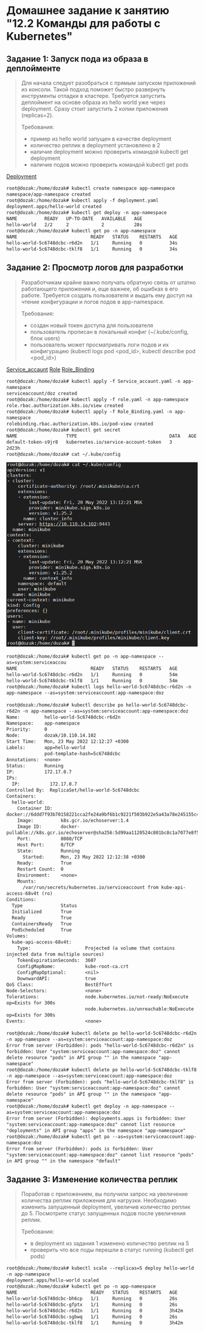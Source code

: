# Домашнее задание к занятию "12.2 Команды для работы с Kubernetes"
## Задание 1: Запуск пода из образа в деплойменте
>Для начала следует разобраться с прямым запуском приложений из консоли. Такой подход поможет быстро развернуть инструменты отладки в кластере. Требуется запустить деплоймент на основе образа из hello world уже через deployment. Сразу стоит запустить 2 копии приложения (replicas=2).
>
>Требования:
> * пример из hello world запущен в качестве deployment
> * количество реплик в deployment установлено в 2
> * наличие deployment можно проверить командой kubectl get deployment
> * наличие подов можно проверить командой kubectl get pods

[Deployment](files/12.4/deployment.yaml)
```
root@dozak:/home/dozak# kubectl create namespace app-namespace
namespace/app-namespace created
root@dozak:/home/dozak# kubectl apply -f deployment.yaml
deployment.apps/hello-world created
root@dozak:/home/dozak# kubectl get deploy -n app-namespace
NAME          READY   UP-TO-DATE   AVAILABLE   AGE
hello-world   2/2     2            2           28s
root@dozak:/home/dozak# kubectl get po -n app-namespace
NAME                           READY   STATUS    RESTARTS   AGE
hello-world-5c6748dcbc-r6d2n   1/1     Running   0          34s
hello-world-5c6748dcbc-tklf8   1/1     Running   0          34s
```
## Задание 2: Просмотр логов для разработки
>Разработчикам крайне важно получать обратную связь от штатно работающего приложения и, еще важнее, об ошибках в его работе. Требуется создать пользователя и выдать ему доступ на чтение конфигурации и логов подов в app-namespace.
>
>Требования:
> * создан новый токен доступа для пользователя
> * пользователь прописан в локальный конфиг (~/.kube/config, блок users)
> * пользователь может просматривать логи подов и их конфигурацию (kubectl logs pod <pod_id>, kubectl describe pod <pod_id>)

[Service_accaunt](files/12.4/Service_accaunt.yaml)
[Role](files/12.4/role.yaml)
[Role_Binding](files/12.4/Role_Binding.yaml)

```
root@dozak:/home/dozak# kubectl apply -f Service_accaunt.yaml -n app-namespace
serviceaccount/doz created
root@dozak:/home/dozak# kubectl apply -f role.yaml -n app-namespace
role.rbac.authorization.k8s.io/view created
root@dozak:/home/dozak# kubectl apply -f Role_Binding.yaml -n app-namespace
rolebinding.rbac.authorization.k8s.io/pod-view created
root@dozak:/home/dozak# kubectl get secret
NAME                  TYPE                                  DATA   AGE
default-token-s9jr8   kubernetes.io/service-account-token   3      2d23h
root@dozak:/home/dozak# cat ~/.kube/config
```
![Config](Pictures/12.2_kube_config.png)
```
root@dozak:/home/dozak# kubectl get po -n app-namespace --as=system:serviceaccou
NAME                           READY   STATUS    RESTARTS   AGE
hello-world-5c6748dcbc-r6d2n   1/1     Running   0          54m
hello-world-5c6748dcbc-tklf8   1/1     Running   0          54m
root@dozak:/home/dozak# kubectl logs hello-world-5c6748dcbc-r6d2n -n app-namespace --as=system:serviceaccount:app-namespace:doz

root@dozak:/home/dozak# kubectl describe po hello-world-5c6748dcbc-r6d2n -n app-namespace --as=system:serviceaccount:app-namespace:doz                Name:         hello-world-5c6748dcbc-r6d2n
Namespace:    app-namespace
Priority:     0
Node:         dozak/10.110.14.102
Start Time:   Mon, 23 May 2022 12:12:27 +0300
Labels:       app=hello-world
              pod-template-hash=5c6748dcbc
Annotations:  <none>
Status:       Running
IP:           172.17.0.7
IPs:
  IP:           172.17.0.7
Controlled By:  ReplicaSet/hello-world-5c6748dcbc
Containers:
  hello-world:
    Container ID:   docker://6ddd7f93b70158221cca2fe24a9bf6b1c9221f503b922e5a43a78e245155c463
    Image:          k8s.gcr.io/echoserver:1.4
    Image ID:       docker-pullable://k8s.gcr.io/echoserver@sha256:5d99aa1120524c801bc8c1a7077e8f5ec122ba16b6dda1a5d3826057f67b9bcb
    Port:           8080/TCP
    Host Port:      0/TCP
    State:          Running
      Started:      Mon, 23 May 2022 12:12:38 +0300
    Ready:          True
    Restart Count:  0
    Environment:    <none>
    Mounts:
      /var/run/secrets/kubernetes.io/serviceaccount from kube-api-access-68v4t (ro)
Conditions:
  Type              Status
  Initialized       True
  Ready             True
  ContainersReady   True
  PodScheduled      True
Volumes:
  kube-api-access-68v4t:
    Type:                    Projected (a volume that contains injected data from multiple sources)
    TokenExpirationSeconds:  3607
    ConfigMapName:           kube-root-ca.crt
    ConfigMapOptional:       <nil>
    DownwardAPI:             true
QoS Class:                   BestEffort
Node-Selectors:              <none>
Tolerations:                 node.kubernetes.io/not-ready:NoExecute op=Exists for 300s
                             node.kubernetes.io/unreachable:NoExecute op=Exists for 300s
Events:                      <none>

root@dozak:/home/dozak# kubectl delete po hello-world-5c6748dcbc-r6d2n -n app-namespace --as=system:serviceaccount:app-namespace:doz
Error from server (Forbidden): pods "hello-world-5c6748dcbc-r6d2n" is forbidden: User "system:serviceaccount:app-namespace:doz" cannot delete resource "pods" in API group "" in the namespace "app-namespace"
root@dozak:/home/dozak# kubectl delete po hello-world-5c6748dcbc-tklf8 -n app-namespace --as=system:serviceaccount:app-namespace:doz
Error from server (Forbidden): pods "hello-world-5c6748dcbc-tklf8" is forbidden: User "system:serviceaccount:app-namespace:doz" cannot delete resource "pods" in API group "" in the namespace "app-namespace"
root@dozak:/home/dozak# kubectl get deploy -n app-namespace --as=system:serviceaccount:app-namespace:doz
Error from server (Forbidden): deployments.apps is forbidden: User "system:serviceaccount:app-namespace:doz" cannot list resource "deployments" in API group "apps" in the namespace "app-namespace"
root@dozak:/home/dozak# kubectl get po --as=system:serviceaccount:app-namespace:doz
Error from server (Forbidden): pods is forbidden: User "system:serviceaccount:app-namespace:doz" cannot list resource "pods" in API group "" in the namespace "default"
```
## Задание 3: Изменение количества реплик
> Поработав с приложением, вы получили запрос на увеличение количества реплик приложения для нагрузки. Необходимо изменить запущенный deployment, увеличив количество реплик до 5. Посмотрите статус запущенных подов после увеличения реплик.
> 
> Требования:
> * в deployment из задания 1 изменено количество реплик на 5
> * проверить что все поды перешли в статус running (kubectl get pods)
```
root@dozak:/home/dozak# kubectl scale --replicas=5 deploy hello-world -n app-namespace
deployment.apps/hello-world scaled
root@dozak:/home/dozak# kubectl get po -n app-namespace
NAME                           READY   STATUS    RESTARTS   AGE
hello-world-5c6748dcbc-bh6cp   1/1     Running   0          26s
hello-world-5c6748dcbc-gfptx   1/1     Running   0          26s
hello-world-5c6748dcbc-r6d2n   1/1     Running   0          3h42m
hello-world-5c6748dcbc-sgbwq   1/1     Running   0          26s
hello-world-5c6748dcbc-tklf8   1/1     Running   0          3h42m
```

